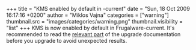 +++
title = "KMS enabled by default in -current"
date = "Sun, 18 Oct 2009 16:17:16 +0200"
author = "Miklos Vajna"
categories = ["warning"]
thumbnail.src = "images/categories/warning.png"
thumbnail.visibility = "list"
+++
KMS is now enabled by default in Frugalware-current. It's recommended to read the [relevant part](/docs/upgrade#_kernel_mode_setting) of the upgrade documentation before you upgrade to avoid unexpected results.